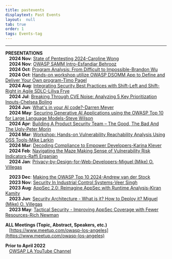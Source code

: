 ```yaml
---
title: pastevents
displaytext: Past Events
layout:  null
tab: true
order: 1
tags: Events-tag
---
```

<hr>

**PRESENTATIONS** <br>
&nbsp;&nbsp; **2024 Nov**: [State of Pentesting 2024-Caroline Wong](assets/prez/OWASPLA_prez_2024_11) <br>
&nbsp;&nbsp; **2024 Nov**: [OWASP SAMM Intro-Esfandiar Behrooz](assets/prez/OWASPLA_prez_2024_11-1.pdf) <br>
&nbsp;&nbsp; **2024 Oct**: [Program Analysis: From Difficult to Impossible-Brandon Wu](assets/prez/OWASPLA_prez_2024_10.pdf) <br>
&nbsp;&nbsp; **2024 Oct**: [Hands-on workshop utilize OWASP DSOMM App to Define and Deliver Your Own program-Timo Pagel](assets/prez/OWASPLA_prez_2024_10-1.pdf) <br>
&nbsp;&nbsp; **2024 Aug**: [Integrating Security Best Practices with Shift-Left and Shift-Right in Agile SDLC-Liliya Frye](assets/prez/OWASPLA_prez_2024_08.pdf) <br>
&nbsp;&nbsp; **2024 Jul**: [Breaking Through CVE Noise: Analyzing 5 Key Prioritization Inputs-Chelsea Boling](assets/prez/OWASPLA_prez_2024_07.pdf) <br>
&nbsp;&nbsp; **2024 Jun**: [What's in your AI code?-Darren Meyer](assets/prez/OWASPLA_prez_2024_06.pdf) <br>
&nbsp;&nbsp; **2024 May**: [ Securing Generative AI Applications using the OWASP Top 10 for Large Language Models-Steve Wilson](assets/prez/OWASPLA_prez_2024_05.pdf) <br>
&nbsp;&nbsp; **2024 Apr**: [Building A Product Security Team – The Good, The Bad And The Ugly-Peter Morin](assets/prez/Not_Yet_Received_a_Copy.pdf) <br>
&nbsp;&nbsp; **2024 Mar**: [Workshop: Hands-on Vulnerability Reachability Analysis Using OSS Tools-Mike Larkin](assets/prez/OWASPLA_prez_2024_03-1.pdf) <br>
&nbsp;&nbsp; **2024 Mar**: [Decoding Compliance to Empower Developers-Karina Klever](assets/prez/OWASPLA_prez_2024_03.pdf) <br>
&nbsp;&nbsp; **2024 Feb**: [Navigating the Maze  Making Sense of Vulnerability Risk Indicators-Raffi Erganian](assets/prez/OWASPLA_prez_2024_02.pdf) <br>
&nbsp;&nbsp; **2024 Jan**: [Privacy-by-Design-for-Web-Developers-Miguel (Mike) O. Villegas](assets/prez/OWASPLA_prez_2024_01.pdf) <br>

&nbsp;&nbsp; **2023 Dec**: [Making the OWASP Top 10 2024-Andrew van der Stock](https://youtu.be/K1DKMD2vSPs) <br>
&nbsp;&nbsp; **2023 Nov**: [Security In Industrial Control Systems-Veer Singh](assets/prez/OWASPLA_prez_2023_11-1.pdf) <br>
&nbsp;&nbsp; **2023 Aug**: [AppSec 2.0: Reimagine AppSec with Runtime Analysis-Kiran Kamity](assets/prez/OWASPLA_prez_2023_08.pdf) <br>
&nbsp;&nbsp; **2023 Jun**: [Security Architecture - What is it? How to Deploy it? Miguel (Mike) O. Villegas](assets/prez/OWASPLA_prez_2023_06.pdf) <br>
&nbsp;&nbsp; **2023 May**: [Tactical Security - Improving AppSec Coverage with Fewer Resources-Rich Newman](assets/prez/OWASPLA_prez_2023_05.pdf) <br>

**ALL Meetings (Topic, Abstract, Speakers, etc.)** <br>
&nbsp;&nbsp; [https://www.meetup.com/owasp-los-angeles](https://www.meetup.com/owasp-los-angeles) <br>

**Prior to April 2022** <br>
&nbsp;&nbsp; [OWSAP LA YouTube Channel](https://www.youtube.com/OWASPLosAngeles)


